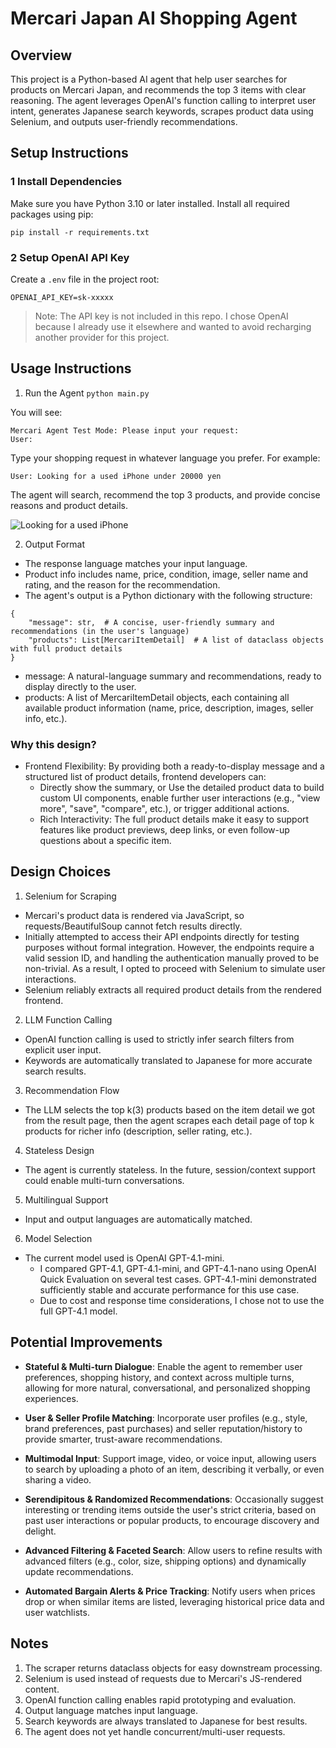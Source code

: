 # Mercari Japan AI Shopping Agent

## Overview
This project is a Python-based AI agent that help user searches for products on Mercari Japan, and recommends the top 3 items with clear reasoning.
The agent leverages OpenAI's function calling to interpret user intent, generates Japanese search keywords, scrapes product data using Selenium, and outputs user-friendly recommendations.

## Setup Instructions
### 1 Install Dependencies
Make sure you have Python 3.10 or later installed.
Install all required packages using pip:
```
pip install -r requirements.txt
```
### 2 Setup OpenAI API Key
Create a `.env` file in the project root:
```
OPENAI_API_KEY=sk-xxxxx
```

> Note: The API key is not included in this repo. I chose OpenAI because I already use it elsewhere and wanted to avoid recharging another provider for this project.

## Usage Instructions
1. Run the Agent
`python main.py`


You will see:
```
Mercari Agent Test Mode: Please input your request:
User:
```

Type your shopping request in whatever language you prefer. For example:

```
User: Looking for a used iPhone under 20000 yen
```

The agent will search, recommend the top 3 products, and provide concise reasons and product details.

![Looking for a used iPhone](https://i.imgur.com/dzTyeyA.png)


2. Output Format
- The response language matches your input language.
- Product info includes name, price, condition, image, seller name and rating, and the reason for the recommendation.
- The agent's output is a Python dictionary with the following structure:
```
{
    "message": str,  # A concise, user-friendly summary and recommendations (in the user's language)
    "products": List[MercariItemDetail]  # A list of dataclass objects with full product details
}
```
- message: A natural-language summary and recommendations, ready to display directly to the user.
- products: A list of MercariItemDetail objects, each containing all available product information (name, price, description, images, seller info, etc.).

### Why this design?
- Frontend Flexibility: By providing both a ready-to-display message and a structured list of product details, frontend developers can:
    - Directly show the summary, or Use the detailed product data to build custom UI components, enable further user interactions (e.g., "view more", "save", "compare", etc.), or trigger additional actions.
    - Rich Interactivity: The full product details make it easy to support features like product previews, deep links, or even follow-up questions about a specific item.

## Design Choices
1. Selenium for Scraping
- Mercari's product data is rendered via JavaScript, so requests/BeautifulSoup cannot fetch results directly.
- Initially attempted to access their API endpoints directly for testing purposes without formal integration. However, the endpoints require a valid session ID, and handling the authentication manually proved to be non-trivial. As a result, I opted to proceed with Selenium to simulate user interactions.
- Selenium reliably extracts all required product details from the rendered frontend.
2. LLM Function Calling
- OpenAI function calling is used to strictly infer search filters from explicit user input.
- Keywords are automatically translated to Japanese for more accurate search results.
3. Recommendation Flow
- The LLM selects the top k(3) products based on the item detail we got from the result page, then the agent scrapes each detail page of top k products for richer info (description, seller rating, etc.).
4. Stateless Design
- The agent is currently stateless. In the future, session/context support could enable multi-turn conversations.
5. Multilingual Support
- Input and output languages are automatically matched.
6. Model Selection
- The current model used is OpenAI GPT-4.1-mini.
    - I compared GPT-4.1, GPT-4.1-mini, and GPT-4.1-nano using OpenAI Quick Evaluation on several test cases. GPT-4.1-mini demonstrated sufficiently stable and accurate performance for this use case.
    - Due to cost and response time considerations, I chose not to use the full GPT-4.1 model.

## Potential Improvements

- **Stateful & Multi-turn Dialogue**: Enable the agent to remember user preferences, shopping history, and context across multiple turns, allowing for more natural, conversational, and personalized shopping experiences.

- **User & Seller Profile Matching**: Incorporate user profiles (e.g., style, brand preferences, past purchases) and seller reputation/history to provide smarter, trust-aware recommendations.

- **Multimodal Input**: Support image, video, or voice input, allowing users to search by uploading a photo of an item, describing it verbally, or even sharing a video.

- **Serendipitous & Randomized Recommendations**: Occasionally suggest interesting or trending items outside the user's strict criteria, based on past user interactions or popular products, to encourage discovery and delight.

- **Advanced Filtering & Faceted Search**: Allow users to refine results with advanced filters (e.g., color, size, shipping options) and dynamically update recommendations.

- **Automated Bargain Alerts & Price Tracking**: Notify users when prices drop or when similar items are listed, leveraging historical price data and user watchlists.


## Notes
1. The scraper returns dataclass objects for easy downstream processing.
2. Selenium is used instead of requests due to Mercari's JS-rendered content.
3. OpenAI function calling enables rapid prototyping and evaluation.
4. Output language matches input language.
7. Search keywords are always translated to Japanese for best results.
8. The agent does not yet handle concurrent/multi-user requests.


